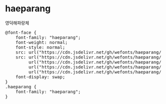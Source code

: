 # haeparang
영덕해파랑체

<pre>
@font-face {
    font-family: "haeparang";
    font-weight: normal;
    font-style: normal;
    src: url("https://cdn.jsdelivr.net/gh/wefonts/haeparang/haeparang.eot");
    src: url("https://cdn.jsdelivr.net/gh/wefonts/haeparang/haeparang.eot?#iefix") format("embedded-opentype"),
         url("https://cdn.jsdelivr.net/gh/wefonts/haeparang/haeparang.woff2") format("woff2"),
         url("https://cdn.jsdelivr.net/gh/wefonts/haeparang/haeparang.woff") format("woff"),
         url("https://cdn.jsdelivr.net/gh/wefonts/haeparang/haeparang.ttf") format("truetype");
    font-display: swap;
} 
.haeparang {
    font-family: "haeparang";
}
</pre>
